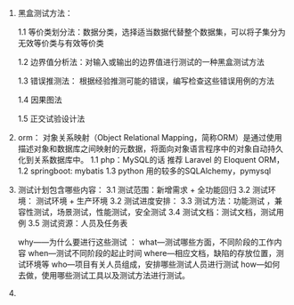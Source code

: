 
1. 黑盒测试方法：

   1.1 等价类划分法：数据分类，选择适当数据代替整个数据集，可以将子集分为无效等价类与有效等价类
   
   1.2 边界值分析法：对输入或输出的边界值进行测试的一种黑盒测试方法
   
   1.3 错误推测法： 根据经验推测可能的错误，编写检查这些错误用例的方法
   
   1.4 因果图法
   
   1.5 正交试验设计法
   
2. orm： 对象关系映射（Object Relational Mapping，简称ORM）是通过使用描述对象和数据库之间映射的元数据，将面向对象语言程序中的对象自动持久化到关系数据库中。
   1.1 php：MySQL的话 推荐 Laravel 的 Eloquent ORM，
   1.2 springboot: mybatis
   1.3 python 用的较多的SQLAlchemy，pymysql 

3. 测试计划包含哪些内容：
   3.1 测试范围：新增需求 + 全功能回归
   3.2 测试环境： 测试环境 + 生产环境
   3.2 测试进度安排：
   3.3 测试方法：功能测试 ，兼容性测试，场景测试，性能测试，安全测试 
   3.4 测试文档：测试文档，测试用例
   3.5 测试资源：人员及任务表
   
    why——为什么要进行这些测试 ：
    what—测试哪些方面，不同阶段的工作内容
    when—测试不同阶段的起止时间
    where—相应文档，缺陷的存放位置，测试环境等
    who—项目有关人员组成，安排哪些测试人员进行测试
    how—如何去做，使用哪些测试工具以及测试方法进行测试。
4. 




